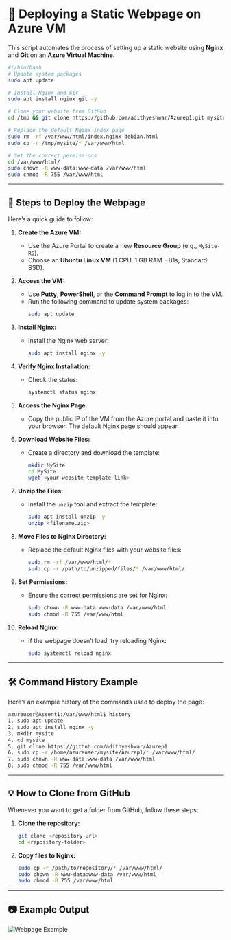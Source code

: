 
# 🚀 Deploying a Static Webpage on Azure VM

This script automates the process of setting up a static website using **Nginx** and **Git** on an **Azure Virtual Machine**.

```bash
#!/bin/bash
# Update system packages
sudo apt update

# Install Nginx and Git
sudo apt install nginx git -y

# Clone your website from GitHub
cd /tmp && git clone https://github.com/adithyeshwar/Azurep1.git mysite

# Replace the default Nginx index page
sudo rm -rf /var/www/html/index.nginx-debian.html
sudo cp -r /tmp/mysite/* /var/www/html

# Set the correct permissions
cd /var/www/html/
sudo chown -R www-data:www-data /var/www/html
sudo chmod -R 755 /var/www/html
```

---

## 📜 **Steps to Deploy the Webpage**

Here’s a quick guide to follow:

1. **Create the Azure VM:**
   - Use the Azure Portal to create a new **Resource Group** (e.g., `MySite-RG`).
   - Choose an **Ubuntu Linux VM** (1 CPU, 1 GB RAM - B1s, Standard SSD).

2. **Access the VM:**
   - Use **Putty**, **PowerShell**, or the **Command Prompt** to log in to the VM.
   - Run the following command to update system packages:
     ```bash
     sudo apt update
     ```

3. **Install Nginx:**
   - Install the Nginx web server:
     ```bash
     sudo apt install nginx -y
     ```

4. **Verify Nginx Installation:**
   - Check the status:
     ```bash
     systemctl status nginx
     ```

5. **Access the Nginx Page:**
   - Copy the public IP of the VM from the Azure portal and paste it into your browser. The default Nginx page should appear.

6. **Download Website Files:**
   - Create a directory and download the template:
     ```bash
     mkdir MySite
     cd MySite
     wget <your-website-template-link>
     ```

7. **Unzip the Files:**
   - Install the `unzip` tool and extract the template:
     ```bash
     sudo apt install unzip -y
     unzip <filename.zip>
     ```

8. **Move Files to Nginx Directory:**
   - Replace the default Nginx files with your website files:
     ```bash
     sudo rm -rf /var/www/html/*
     sudo cp -r /path/to/unzipped/files/* /var/www/html/
     ```

9. **Set Permissions:**
   - Ensure the correct permissions are set for Nginx:
     ```bash
     sudo chown -R www-data:www-data /var/www/html
     sudo chmod -R 755 /var/www/html
     ```

10. **Reload Nginx:**
    - If the webpage doesn’t load, try reloading Nginx:
      ```bash
      sudo systemctl reload nginx
      ```

---

## 🛠️ **Command History Example**

Here’s an example history of the commands used to deploy the page:

```bash
azureuser@Assent1:/var/www/html$ history
1. sudo apt update
2. sudo apt install nginx -y
3. mkdir mysite
4. cd mysite
5. git clone https://github.com/adithyeshwar/Azurep1
6. sudo cp -r /home/azureuser/mysite/Azurep1/* /var/www/html/
7. sudo chown -R www-data:www-data /var/www/html
8. sudo chmod -R 755 /var/www/html
```

---

## 💡 **How to Clone from GitHub**

Whenever you want to get a folder from GitHub, follow these steps:

1. **Clone the repository:**
   ```bash
   git clone <repository-url>
   cd <repository-folder>
   ```

2. **Copy files to Nginx:**
   ```bash
   sudo cp -r /path/to/repository/* /var/www/html/
   sudo chown -R www-data:www-data /var/www/html
   sudo chmod -R 755 /var/www/html
   ```

---

## 📷 **Example Output**
![Webpage Example](https://github.com/user-attachments/assets/392119fb-e4f8-46e9-9db6-27831acc08c5)
